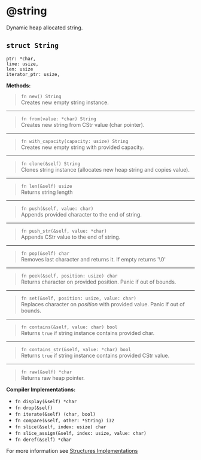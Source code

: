 # @string
Dynamic heap allocated string.

## `struct String`
```deen
ptr: *char,
line: usize,
len: usize
iterator_ptr: usize,
```

**Methods:**
> `fn new() String` <br/>
> Creates new empty string instance.
----
> `fn from(value: *char) String` <br/>
> Creates new string from CStr value (char pointer).
----
> `fn with_capacity(capacity: usize) String` <br/>
> Creates new empty string with provided capacity.
----
> `fn clone(&self) String` <br/>
> Clones string instance (allocates new heap string and copies value).
----
> `fn len(&self) usize` <br/>
> Returns string length
----
> `fn push(&self, value: char)` <br/>
> Appends provided character to the end of string.
----
> `fn push_str(&self, value: *char)` <br/>
> Appends CStr value to the end of string.
----
> `fn pop(&self) char` <br/>
> Removes last character and returns it. If empty returns '\0'
----
> `fn peek(&self, position: usize) char` <br/>
> Returns character on provided position. Panic if out of bounds.
----
> `fn set(&self, position: usize, value: char)` <br/>
> Replaces character on _position_ with provided value. Panic if out of bounds.
----
> `fn contains(&self, value: char) bool` <br/>
> Returns `true` if string instance contains provided char.
----
> `fn contains_str(&self, value: *char) bool` <br/>
> Returns `true` if string instance contains provided CStr value.
----
> `fn raw(&self) *char` <br/>
> Returns raw heap pointer.

**Compiler Implementations:**
- `fn display(&self) *char`
- `fn drop(&self)`
- `fn iterate(&self) (char, bool)`
- `fn compare(&self, other: *String) i32`
- `fn slice(&self, index: usize) char`
- `fn slice_assign(&self, index: usize, value: char)`
- `fn deref(&self) *char`

For more information see [Structures Implementations](/advanced/structures-implementations)
